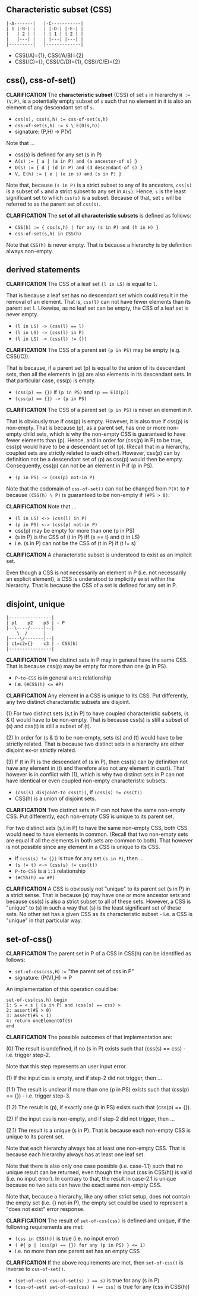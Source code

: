 
<!-- ======================================================================= -->
## Characteristic subset (CSS)

```
|-A-------|   |-C-----------|
| 1 |-B-| |   | |-D-| |-E-| |
|   | 2 | |   | | 1 | | 2 | |
|   |---| |   | |---| |---| |
|---------|   |-------------|
```

* CSS(/A)={1}, CSS(/A/B)={2}
* CSS(/C)={}, CSS(/C/D)={1}, CSS(/C/E)={2}

<!-- ======================================================================= -->
## css(), css-of-set()

**CLARIFICATION**
The **characteristic subset** (CSS) of set `s` in hierarchy `H := (V,P)`,
is a potentially empty subset of `s` such that no element in it is also
an element of any descendant set of `s`.

* `css(s), css(s,h) := css-of-set(s,h)`
* `css-of-set(s,h) := s \ E(D(s,h))`
* signature: (P,H) -> P(V)

Note that ...

* css(s) is defined for any set (s in P)
* `A(s) := { a | (a in P) and (a ancestor-of s) }`
* `D(s) := { d | (d in P) and (d descendant-of s) }`
* `V, E(h) := { e | (e in s) and (s in P) }`

Note that, because `(s in P)` is a strict subset to any of its ancestors,
`css(s)` is a subset of `s` and a strict subset to any set in `A(s)`. Hence,
`s` is the least significant set to which `css(s)` is a subset. Because of
that, set `s` will be referred to as the parent set of `css(s)`.

**CLARIFICATION**
The **set of all characteristic subsets** is defined as follows:

* `CSS(h) := { css(s,h) | for any (s in P) and (h in H) }`
* `css-of-set(s,h) in CSS(h)`

Note that `CSS(h)` is never empty.
That is because a hierarchy is by definition always non-empty.

<!-- ======================================================================= -->
## derived statements

**CLARIFICATION**
The CSS of a leaf set `(l in LS)` is equal to `l`.

That is because a leaf set has no descendant set which could result in the
removal of an element. That is, `css(l)` can not have fewer elements than
its parent set `l`. Likewise, as no leaf set can be empty, the CSS of a
leaf set is never empty.

* `(l in LS) -> (css(l) == l)`
* `(l in LS) -> (css(l) in P)`
* `(l in LS) -> (css(l) != {})`

**CLARIFICATION**
The CSS of a parent set `(p in PS)` may be empty (e.g. CSS(/C)).

That is because, if a parent set (p) is equal to the union of its descendant
sets, then all the elements in (p) are also elements in its descendant sets.
In that particular case, css(p) is empty.

* `(css(p) == {})` if `(p in PS)` and `(p == E(D(p))`
* `(css(p) == {}) -> (p in PS)`

**CLARIFICATION**
The CSS of a parent set `(p in PS)` is never an element in `P`.

That is obviously true if css(p) is empty. However, it is also true if css(p)
is non-empty. That is because (p), as a parent set, has one or more non-empty
child sets, which is why the non-empty CSS is guaranteed to have fewer elements
than (p). Hence, and in order for (css(p) in P) to be true, css(p) would have
to be a descendant set of (p). (Recall that in a hierarchy, coupled sets are
strictly related to each other). However, css(p) can by definition not be a
descendant set of (p) as css(p) would then be empty. Consequently, css(p) can
not be an element in P if (p in PS).

* `(p in PS) -> (css(p) not-in P)`

Note that the codomain of `css-of-set()` can not be changed from `P(V)` to `P`
because `(CSS(h) \ P)` is guaranteed to be non-empty if `(#PS > 0)`.

**CLARIFICATION**
Note that ...

* `(l in LS) <-> (css(l) in P)`
* `(p in PS) <-> (css(p) not-in P)`
* css(p) may be empty for more than one (p in PS)
* (s in P) is the CSS of (t in P) iff (s == t) and (t in LS)
* i.e. (s in P) can not be the CSS of (t in P) if (t != s)

**CLARIFICATION**
A characteristic subset is understood to exist as an implicit set.

Even though a CSS is not necessarily an element in P (i.e. not necessarily an
explicit element), a CSS is understood to implicitly exist within the hierarchy.
That is because the CSS of a set is defined for any set in P.

<!-- ======================================================================= -->
## disjoint, unique

```
|----------------|
| p1    p2    p3 | - P
|--\----/-----|--|
    \  /      |
|----\/-------|--|
| c1=c2={}    c3 | - CSS(h)
|----------------|
```

**CLARIFICATION**
Two distinct sets in P may in general have the same CSS.
That is because css(p) may be empty for more than one (p in PS).

* `P-to-CSS` is in general a `N:1` relationship
* i.e. `(#CSS(h) <= #P)`

**CLARIFICATION**
Any element in a CSS is unique to its CSS.
Put differently, any two distinct characteristic subsets are disjoint.

(1) For two distinct sets (s,t in P) to have coupled characteristic subsets,
(s & t) would have to be non-empty. That is because css(s) is still a subset
of (s) and css(t) is still a subset of (t).

(2) In order for (s & t) to be non-empty, sets (s) and (t) would have to be
strictly related. That is because two distinct sets in a hierarchy are either
disjoint ex-or strictly related.

(3) If (t in P) is the descendant of (s in P), then css(s) can by definition
not have any element in (t) and therefore also not any element in css(t).
That however is in conflict with (1), which is why two distinct sets in P
can not have identical or even coupled non-empty characteristic subsets.

* `(css(s) disjoint-to css(t))`, if `(css(s) != css(t))`
* CSS(h) is a union of disjoint sets.

**CLARIFICATION**
Two distinct sets in P can not have the same non-empty CSS.
Put differently, each non-empty CSS is unique to its parent set.

For two distinct sets (s,t in P) to have the same non-empty CSS, both CSS
would need to have elements in common. (Recall that two non-empty sets are
equal if all the elements in both sets are common to both). That however
is not possible since any element in a CSS is unique to its CSS.

* if `(css(s) != {})` is true for any set `(s in P)`, then ...
* `(s != t) <-> (css(s) != css(t))`
* `P-to-CSS` is a `1:1` relationship
* `(#CSS(h) == #P)`

**CLARIFICATION**
A CSS is obviously not "unique" to its parent set (s in P) in a strict sense.
That is because (s) may have one or more ancestor sets and because css(s) is
also a strict subset to all of these sets. However, a CSS is "unique" to (s)
in such a way that (s) is the least significant set of these sets. No other
set has a given CSS as its characteristic subset - i.e. a CSS is "unique" in
that particular way.

<!-- ======================================================================= -->
## set-of-css()

**CLARIFICATION**
The parent set in P of a CSS in CSS(h) can be identified as follows:

* `set-of-css(css,H)` := "the parent set of css in P"
* signature: (P(V),H) -> P

An implementation of this operation could be:

```
set-of-css(css,h) begin
1: S = < s | (s in P) and (css(s) == css) >
2: assert(#S > 0)
3: assert(#S < 1)
4: return oneElementOf(S)
end
```

**CLARIFICATION**
The possible outcomes of that implementation are:

(0) The result is undefined, if no (s in P) exists
such that (css(s) == css) - i.e. trigger step-2.

Note that this step represents an user input error.

(1) If the input css is empty,
and if step-2 did not trigger, then ...

(1.1) The result is unclear if more than one (p in PS) exists
such that (css(p) == {}) - i.e. trigger step-3.

(1.2) The result is (p), if exactly one (p in PS) exists
such that (css(p) == {}).

(2) If the input css is non-empty,
and if step-2 did not trigger, then ...

(2.1) The result is a unique (s in P).
That is because each non-empty CSS is unique to its parent set.

Note that each hierarchy always has at least one non-empty CSS.
That is because each hierarchy always has at least one leaf set.

Note that there is also only one case possible (i.e. case-1.1) such that no
unique result can be returned, even though the input (css in CSS(h)) is valid
(i.e. no input error). In contrary to that, the result in case-2.1 is unique
because no two sets can have the exact same non-empty CSS.

Note that, because a hierarchy, like any other strict setup, does not contain
the empty set (i.e. {} not-in P), the empty set could be used to represent a
"does not exist" error response.

**CLARIFICATION**
The result of `set-of-css(css)` is defined and unique,
if the following requirements are met:

* `(css in CSS(h))` is true (i.e. no input error)
* `( #{ p | (css(p) == {}) for any (p in PS) } <= 1)`
* i.e. no more than one parent set has an empty CSS

**CLARIFICATION**
If the above requirements are met,
then `set-of-css()` is inverse to `css-of-set()`.

* `(set-of-css( css-of-set(s) ) == s)` is true for any (s in P)
* `(css-of-set( set-of-css(css) ) == css)` is true for any (css in CSS(h))
